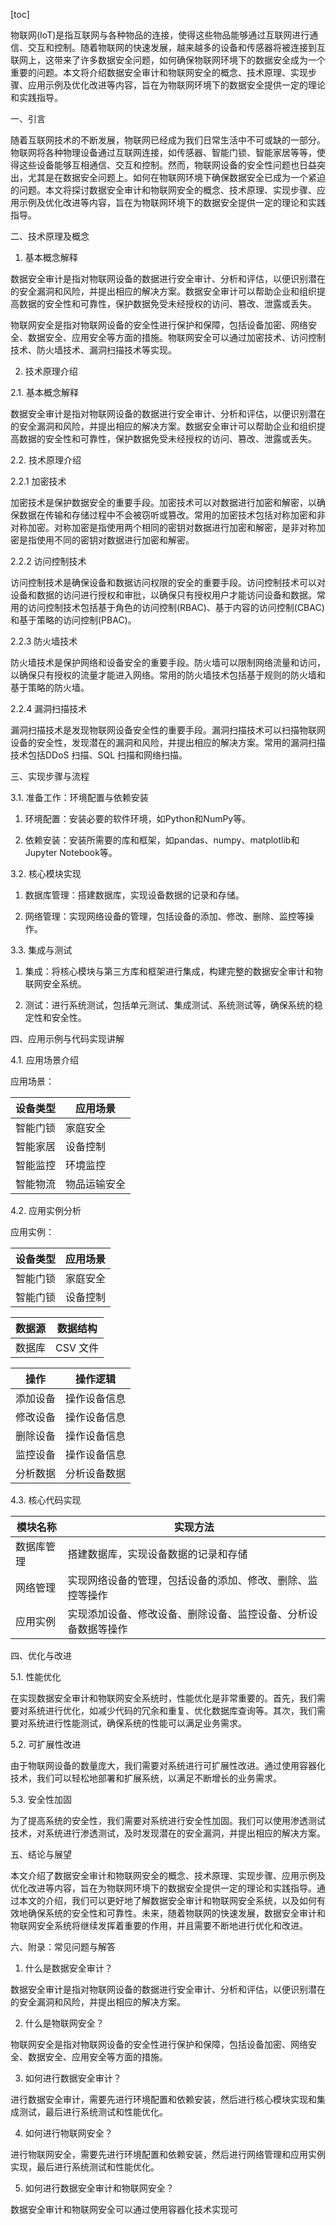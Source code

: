 
[toc]                    
                
                
物联网(IoT)是指互联网与各种物品的连接，使得这些物品能够通过互联网进行通信、交互和控制。随着物联网的快速发展，越来越多的设备和传感器将被连接到互联网上，这带来了许多数据安全问题，如何确保物联网环境下的数据安全成为一个重要的问题。本文将介绍数据安全审计和物联网安全的概念、技术原理、实现步骤、应用示例及优化改进等内容，旨在为物联网环境下的数据安全提供一定的理论和实践指导。

一、引言

随着互联网技术的不断发展，物联网已经成为我们日常生活中不可或缺的一部分。物联网将各种物理设备通过互联网连接，如传感器、智能门锁、智能家居等等，使得这些设备能够互相通信、交互和控制。然而，物联网设备的安全性问题也日益突出，尤其是在数据安全问题上。如何在物联网环境下确保数据安全已成为一个紧迫的问题。本文将探讨数据安全审计和物联网安全的概念、技术原理、实现步骤、应用示例及优化改进等内容，旨在为物联网环境下的数据安全提供一定的理论和实践指导。

二、技术原理及概念

1. 基本概念解释

数据安全审计是指对物联网设备的数据进行安全审计、分析和评估，以便识别潜在的安全漏洞和风险，并提出相应的解决方案。数据安全审计可以帮助企业和组织提高数据的安全性和可靠性，保护数据免受未经授权的访问、篡改、泄露或丢失。

物联网安全是指对物联网设备的安全性进行保护和保障，包括设备加密、网络安全、数据安全、应用安全等方面的措施。物联网安全可以通过加密技术、访问控制技术、防火墙技术、漏洞扫描技术等实现。

2. 技术原理介绍

2.1. 基本概念解释

数据安全审计是指对物联网设备的数据进行安全审计、分析和评估，以便识别潜在的安全漏洞和风险，并提出相应的解决方案。数据安全审计可以帮助企业和组织提高数据的安全性和可靠性，保护数据免受未经授权的访问、篡改、泄露或丢失。

2.2. 技术原理介绍

2.2.1 加密技术

加密技术是保护数据安全的重要手段。加密技术可以对数据进行加密和解密，以确保数据在传输和存储过程中不会被窃听或篡改。常用的加密技术包括对称加密和非对称加密。对称加密是指使用两个相同的密钥对数据进行加密和解密，是非对称加密是指使用不同的密钥对数据进行加密和解密。

2.2.2 访问控制技术

访问控制技术是确保设备和数据访问权限的安全的重要手段。访问控制技术可以对设备和数据的访问进行授权和审批，以确保只有授权用户才能访问设备和数据。常用的访问控制技术包括基于角色的访问控制(RBAC)、基于内容的访问控制(CBAC)和基于策略的访问控制(PBAC)。

2.2.3 防火墙技术

防火墙技术是保护网络和设备安全的重要手段。防火墙可以限制网络流量和访问，以确保只有授权的流量才能进入网络。常用的防火墙技术包括基于规则的防火墙和基于策略的防火墙。

2.2.4 漏洞扫描技术

漏洞扫描技术是发现物联网设备安全性的重要手段。漏洞扫描技术可以扫描物联网设备的安全性，发现潜在的漏洞和风险，并提出相应的解决方案。常用的漏洞扫描技术包括DDoS 扫描、SQL 扫描和网络扫描。

三、实现步骤与流程

3.1. 准备工作：环境配置与依赖安装

1) 环境配置：安装必要的软件环境，如Python和NumPy等。

2) 依赖安装：安装所需要的库和框架，如pandas、numpy、matplotlib和Jupyter Notebook等。

3.2. 核心模块实现

1) 数据库管理：搭建数据库，实现设备数据的记录和存储。

2) 网络管理：实现网络设备的管理，包括设备的添加、修改、删除、监控等操作。

3.3. 集成与测试

1) 集成：将核心模块与第三方库和框架进行集成，构建完整的数据安全审计和物联网安全系统。

2) 测试：进行系统测试，包括单元测试、集成测试、系统测试等，确保系统的稳定性和安全性。

四、应用示例与代码实现讲解

4.1. 应用场景介绍

应用场景：

| 设备类型 | 应用场景 |
| ---- | ---- |
| 智能门锁 | 家庭安全 |
| 智能家居 | 设备控制 |
| 智能监控 | 环境监控 |
| 智能物流 | 物品运输安全 |

4.2. 应用实例分析

应用实例：

| 设备类型 | 应用场景 |
| ---- | ---- |
| 智能门锁 | 家庭安全 |
| 智能门锁 | 设备控制 |

| 数据源 | 数据结构 |
| ---- | ---- |
| 数据库 | CSV 文件 |

| 操作 | 操作逻辑 |
| ---- | ---- |
| 添加设备 | 操作设备信息 |
| 修改设备 | 操作设备信息 |
| 删除设备 | 操作设备信息 |
| 监控设备 | 操作设备信息 |
| 分析数据 | 分析设备数据 |

4.3. 核心代码实现

| 模块名称 | 实现方法 |
| ---- | ---- |
| 数据库管理 | 搭建数据库，实现设备数据的记录和存储 |
| 网络管理 | 实现网络设备的管理，包括设备的添加、修改、删除、监控等操作 |
| 应用实例 | 实现添加设备、修改设备、删除设备、监控设备、分析设备数据等操作 |

四、优化与改进

5.1. 性能优化

在实现数据安全审计和物联网安全系统时，性能优化是非常重要的。首先，我们需要对系统进行优化，如减少代码的冗余和重复、优化数据库查询等。其次，我们需要对系统进行性能测试，确保系统的性能可以满足业务需求。

5.2. 可扩展性改进

由于物联网设备的数量庞大，我们需要对系统进行可扩展性改进。通过使用容器化技术，我们可以轻松地部署和扩展系统，以满足不断增长的业务需求。

5.3. 安全性加固

为了提高系统的安全性，我们需要对系统进行安全性加固。我们可以使用渗透测试技术，对系统进行渗透测试，及时发现潜在的安全漏洞，并提出相应的解决方案。

五、结论与展望

本文介绍了数据安全审计和物联网安全的概念、技术原理、实现步骤、应用示例及优化改进等内容，旨在为物联网环境下的数据安全提供一定的理论和实践指导。通过本文的介绍，我们可以更好地了解数据安全审计和物联网安全系统，以及如何有效地确保系统的安全性和可靠性。未来，随着物联网的快速发展，数据安全审计和物联网安全系统将继续发挥着重要的作用，并且需要不断地进行优化和改进。

六、附录：常见问题与解答

1. 什么是数据安全审计？

数据安全审计是指对物联网设备的数据进行安全审计、分析和评估，以便识别潜在的安全漏洞和风险，并提出相应的解决方案。

2. 什么是物联网安全？

物联网安全是指对物联网设备的安全性进行保护和保障，包括设备加密、网络安全、数据安全、应用安全等方面的措施。

3. 如何进行数据安全审计？

进行数据安全审计，需要先进行环境配置和依赖安装，然后进行核心模块实现和集成测试，最后进行系统测试和性能优化。

4. 如何进行物联网安全？

进行物联网安全，需要先进行环境配置和依赖安装，然后进行网络管理和应用实例实现，最后进行系统测试和性能优化。

5. 如何进行数据安全审计和物联网安全？

数据安全审计和物联网安全可以通过使用容器化技术实现可

